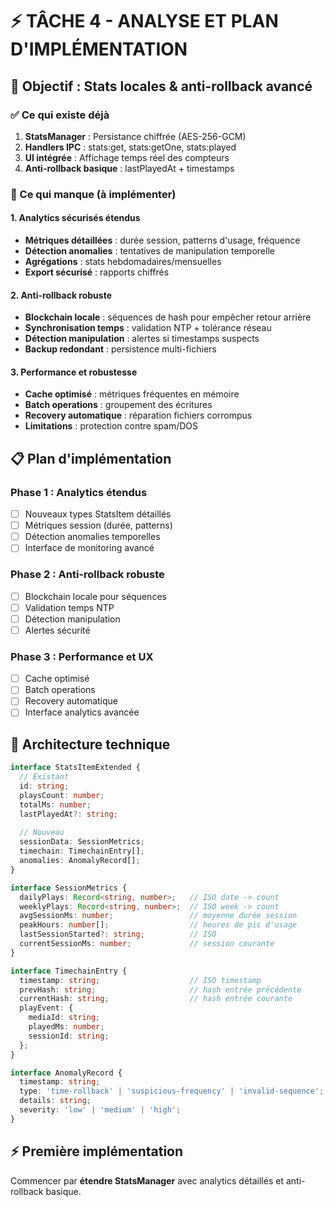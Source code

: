 # ⚡ TÂCHE 4 - ANALYSE ET PLAN D'IMPLÉMENTATION

## 🎯 Objectif : Stats locales & anti-rollback avancé

### ✅ Ce qui existe déjà
1. **StatsManager** : Persistance chiffrée (AES-256-GCM)
2. **Handlers IPC** : stats:get, stats:getOne, stats:played
3. **UI intégrée** : Affichage temps réel des compteurs
4. **Anti-rollback basique** : lastPlayedAt + timestamps

### 🚀 Ce qui manque (à implémenter)

#### 1. **Analytics sécurisés étendus**
- **Métriques détaillées** : durée session, patterns d'usage, fréquence
- **Détection anomalies** : tentatives de manipulation temporelle
- **Agrégations** : stats hebdomadaires/mensuelles
- **Export sécurisé** : rapports chiffrés

#### 2. **Anti-rollback robuste**
- **Blockchain locale** : séquences de hash pour empêcher retour arrière
- **Synchronisation temps** : validation NTP + tolérance réseau
- **Détection manipulation** : alertes si timestamps suspects
- **Backup redondant** : persistence multi-fichiers

#### 3. **Performance et robustesse**
- **Cache optimisé** : métriques fréquentes en mémoire
- **Batch operations** : groupement des écritures
- **Recovery automatique** : réparation fichiers corrompus
- **Limitations** : protection contre spam/DOS

## 📋 Plan d'implémentation

### Phase 1 : Analytics étendus
- [ ] Nouveaux types StatsItem détaillés
- [ ] Métriques session (durée, patterns)
- [ ] Détection anomalies temporelles
- [ ] Interface de monitoring avancé

### Phase 2 : Anti-rollback robuste
- [ ] Blockchain locale pour séquences
- [ ] Validation temps NTP
- [ ] Détection manipulation
- [ ] Alertes sécurité

### Phase 3 : Performance et UX
- [ ] Cache optimisé
- [ ] Batch operations
- [ ] Recovery automatique
- [ ] Interface analytics avancée

## 🔧 Architecture technique

```typescript
interface StatsItemExtended {
  // Existant
  id: string;
  playsCount: number;
  totalMs: number;
  lastPlayedAt?: string;
  
  // Nouveau
  sessionData: SessionMetrics;
  timechain: TimechainEntry[];
  anomalies: AnomalyRecord[];
}

interface SessionMetrics {
  dailyPlays: Record<string, number>;   // ISO date -> count
  weeklyPlays: Record<string, number>;  // ISO week -> count
  avgSessionMs: number;                 // moyenne durée session
  peakHours: number[];                  // heures de pic d'usage
  lastSessionStarted?: string;          // ISO
  currentSessionMs: number;             // session courante
}

interface TimechainEntry {
  timestamp: string;                    // ISO timestamp
  prevHash: string;                     // hash entrée précédente
  currentHash: string;                  // hash entrée courante
  playEvent: {
    mediaId: string;
    playedMs: number;
    sessionId: string;
  };
}

interface AnomalyRecord {
  timestamp: string;
  type: 'time-rollback' | 'suspicious-frequency' | 'invalid-sequence';
  details: string;
  severity: 'low' | 'medium' | 'high';
}
```

## ⚡ Première implémentation

Commencer par **étendre StatsManager** avec analytics détaillés et anti-rollback basique.
